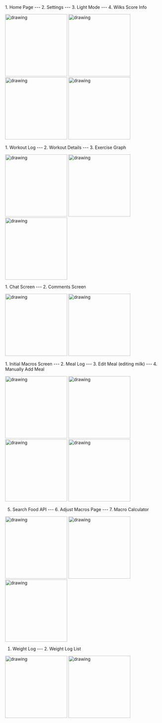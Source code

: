 <Text>1. Home Page --- 2. Settings --- 3. Light Mode --- 4. Wilks Score Info</Text> 

<img src="Home.jpg" alt="drawing" width="200"/> <img src="Settings.jpg" alt="drawing" width="200"/> <img src="LightMode.jpg" alt="drawing" width="200"/> <img src="WilksScore.png" alt="drawing" width="200"/>


  
<Text>1. Workout Log ---  2. Workout Details --- 3. Exercise Graph</Text>

<img src="WorkoutLog.jpg" alt="drawing" width="200"/> <img src="WorkoutDetails.jpg" alt="drawing" width="200"/> <img src="ExerciseGraph.jpg" alt="drawing" width="200"/>


<Text>1. Chat Screen ---  2. Comments Screen  </Text>

<img src="ChatScreen.jpg" alt="drawing" width="200"/> <img src="CommentsScreen.jpg" alt="drawing" width="200"/>


<Text>1. Initial Macros Screen --- 2. Meal Log --- 3. Edit Meal (editing milk) --- 4. Manually Add Meal 

<img src="Macros1.jpg" alt="drawing" width="200"/> <img src="MealLog.jpg" alt="drawing" width="200"/> <img src="EditMeal.jpg" alt="drawing" width="200"/> <img src="AddMeal.jpg" alt="drawing" width="200"/> 


5. Search Food API --- 6. Adjust Macros Page --- 7. Macro Calculator

<img src="FoodSearchAPI.jpg" alt="drawing" width="200"/> <img src="EditMacros.jpg" alt="drawing" width="200"/> <img src="MacroCalculator.jpg" alt="drawing" width="200"/>


1. Weight Log --- 2. Weight Log List

<img src="WeightLog.jpg" alt="drawing" width="200"/>  <img src="WeightLogList.jpg" alt="drawing" width="200"/> 



